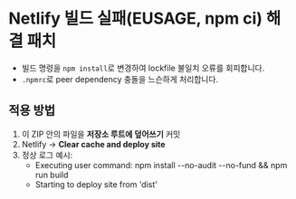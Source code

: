 # Netlify 빌드 실패(EUSAGE, npm ci) 해결 패치
- 빌드 명령을 `npm install`로 변경하여 lockfile 불일치 오류를 회피합니다.
- `.npmrc`로 peer dependency 충돌을 느슨하게 처리합니다.

## 적용 방법
1) 이 ZIP 안의 파일을 **저장소 루트에 덮어쓰기** 커밋
2) Netlify → **Clear cache and deploy site**
3) 정상 로그 예시:
   - Executing user command: npm install --no-audit --no-fund && npm run build
   - Starting to deploy site from 'dist'
